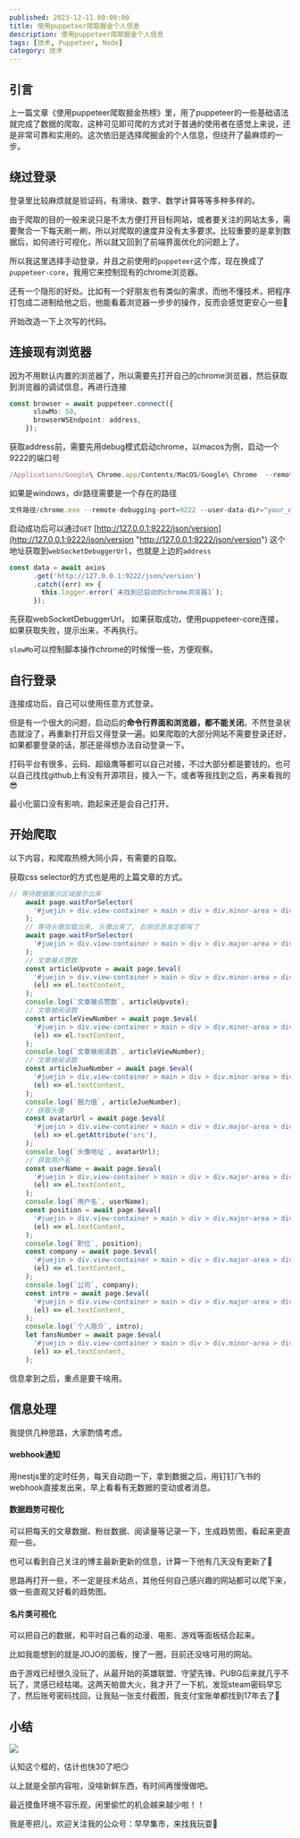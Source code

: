 ```yaml
---
published: 2023-12-11 00:00:00
title: 使用puppeteer爬取掘金个人信息
description: 使用puppeteer爬取掘金个人信息
tags: [技术, Puppeteer, Node]
category: 技术
---
```



## 引言

上一篇文章《使用puppeteer爬取掘金热榜》里，用了puppeteer的一些基础语法就完成了数据的爬取，这种可见即可爬的方式对于普通的使用者在感觉上来说，还是非常可靠和实用的。这次依旧是选择爬掘金的个人信息，但绕开了最麻烦的一步。

## 绕过登录

登录里比较麻烦就是验证码，有滑块、数字、数学计算等等多种多样的。

由于爬取的目的一般来说只是不太方便打开目标网站，或者要关注的网站太多，需要聚合一下每天刷一刷，所以对爬取的速度并没有太多要求。比较重要的是拿到数据后，如何进行可视化，所以就又回到了前端界面优化的问题上了。

所以我这里选择手动登录，并且之前使用的`puppeteer`这个库，现在换成了`puppeteer-core`，我用它来控制现有的chrome浏览器。

还有一个隐形的好处。比如有一个好朋友也有类似的需求，而他不懂技术，把程序打包成二进制给他之后，他能看着浏览器一步步的操作，反而会感觉更安心一些🤔

开始改造一下上次写的代码。

## 连接现有浏览器

因为不用默认内置的浏览器了，所以需要先打开自己的chrome浏览器，然后获取到浏览器的调试信息，再进行连接

```typescript
const browser = await puppeteer.connect({
      slowMo: 50,
      browserWSEndpoint: address,
    });
```

获取address前，需要先用debug模式启动chrome，以macos为例，启动一个9222的端口号

```typescript
/Applications/Google\ Chrome.app/Contents/MacOS/Google\ Chrome  --remote-debugging-port=9222 --no-first-run --no-default-browser-check --user-data-dir=$(mktemp -d -t 'your_chrome_data_dir') 
```

如果是windows，dir路径需要是一个存在的路径

```typescript
文件路径/chrome.exe --remote-debugging-port=9222 --user-data-dir="your_chrome_data_dir"


```

启动成功后可以通过`GET`  [http://127.0.0.1:9222/json/version](http://127.0.0.1:9222/json/version "http://127.0.0.1:9222/json/version") 这个地址获取到`webSocketDebuggerUrl`，也就是上边的`address`

```typescript
const data = await axios
      .get('http://127.0.0.1:9222/json/version')
      .catch((err) => {
        this.logger.error(`未找到已启动的chrome浏览器1`);
      });
```

先获取webSocketDebuggerUrl， 如果获取成功，使用puppeteer-core连接，如果获取失败，提示出来，不再执行。

`slowMo`可以控制脚本操作chrome的时候慢一些，方便观察。

## 自行登录

连接成功后，自己可以使用任意方式登录。

但是有一个很大的问题，启动后的**命令行界面和浏览器，都不能关闭**。不然登录状态就没了，再重新打开后又得登录一遍。如果爬取的大部分网站不需要登录还好，如果都要登录的话，那还是得想办法自动登录一下。

打码平台有很多，云码、超级鹰等都可以自己对接，不过大部分都是要钱的。也可以自己找找github上有没有开源项目，接入一下。或者等我找到之后，再来看我的😎

最小化窗口没有影响，跑起来还是会自己打开。

## 开始爬取

以下内容，和爬取热榜大同小异，有需要的自取。&#x20;

获取css selector的方式也是用的上篇文章的方式。

```typescript
// 等待数据展示区域展示出来
    await page.waitForSelector(
      '#juejin > div.view-container > main > div > div.minor-area > div > div.stat-block.block.shadow > div.block-body ',
    );
    // 等待头像加载出来, 头像出来了, 右侧信息肯定都有了
    await page.waitForSelector(
      '#juejin > div.view-container > main > div > div.major-area > div.user-info-block.block.shadow > div.avatar.jj-avatar > img',
    );
    // 文章被点赞数
    const articleUpvote = await page.$eval(
      '#juejin > div.view-container > main > div > div.minor-area > div > div.stat-block.block.shadow > div.block-body > div:nth-child(1) > span > span',
      (el) => el.textContent,
    );
    console.log(`文章被点赞数`, articleUpvote);
    // 文章被阅读数
    const articleViewNumber = await page.$eval(
      '#juejin > div.view-container > main > div > div.minor-area > div > div.stat-block.block.shadow > div.block-body > div:nth-child(2) > span > span',
      (el) => el.textContent,
    );
    console.log(`文章被阅读数`, articleViewNumber);
    // 文章被阅读数
    const articleJueNumber = await page.$eval(
      '#juejin > div.view-container > main > div > div.minor-area > div > div.stat-block.block.shadow > div.block-body > a > span > span',
      (el) => el.textContent,
    );
    console.log(`掘力值`, articleJueNumber);
    // 获取头像
    const avatarUrl = await page.$eval(
      '#juejin > div.view-container > main > div > div.major-area > div.user-info-block.block.shadow > div.avatar.jj-avatar > img',
      (el) => el.getAttribute('src'),
    );
    console.log(`头像地址`, avatarUrl);
    // 获取用户名
    const userName = await page.$eval(
      '#juejin > div.view-container > main > div > div.major-area > div.user-info-block.block.shadow > div.info-box.info-box > div.top > div.left > h1 > span',
      (el) => el.textContent,
    );
    console.log(`用户名`, userName);
    const position = await page.$eval(
      '#juejin > div.view-container > main > div > div.major-area > div.user-info-block.block.shadow > div.info-box.info-box > div.introduction > div.left > div.position > span > span:nth-child(1)',
      (el) => el.textContent,
    );
    console.log(`职位`, position);
    const company = await page.$eval(
      '#juejin > div.view-container > main > div > div.major-area > div.user-info-block.block.shadow > div.info-box.info-box > div.introduction > div.left > div.position > span > span:nth-child(3)',
      (el) => el.textContent,
    );
    console.log(`公司`, company);
    const intro = await page.$eval(
      '#juejin > div.view-container > main > div > div.major-area > div.user-info-block.block.shadow > div.info-box.info-box > div.introduction > div.left > div.intro > span',
      (el) => el.textContent,
    );
    console.log(`个人简介`, intro);
    let fansNumber = await page.$eval(
      '#juejin > div.view-container > main > div > div.minor-area > div > div.follow-block.block.shadow > a:nth-child(2) > div.item-count',
      (el) => el.textContent,
    );

```

信息拿到之后，重点是要干啥用。

## 信息处理

我提供几种思路，大家酌情考虑。

#### webhook通知

用nestjs里的定时任务，每天自动跑一下，拿到数据之后，用钉钉/飞书的webhook直接发出来，早上看看有无数据的变动或者消息。

#### 数据趋势可视化

可以把每天的文章数据、粉丝数据、阅读量等记录一下，生成趋势图，看起来更直观一些。

也可以看到自己关注的博主最新更新的信息，计算一下他有几天没有更新了🤔

思路再打开一些，不一定是技术站点，其他任何自己感兴趣的网站都可以爬下来，做一些直观又好看的趋势图。

#### 名片类可视化

可以把自己的数据，和平时自己看的动漫、电影、游戏等面板结合起来。

比如我能想到的就是JOJO的面板，搜了一圈，目前还没啥可用的网站。

由于游戏已经很久没玩了，从最开始的英雄联盟、守望先锋、PUBG后来就几乎不玩了，灵感已经枯竭。这两天帕兽大火，我才开了一下机，发现steam密码早忘了，然后账号密码找回，让我贴一张支付截图，我支付宝账单都找到17年去了🥲

## 小结

![](https://img.zzstudio.cn/IMG_0911_M6AbcbKXHl.JPG)

认知这个框的，估计也快30了吧😏

以上就是全部内容啦，没啥新鲜东西，有时间再慢慢做吧。

最近摸鱼环境不容乐观，闲里偷忙的机会越来越少啦！！

我是枣把儿，欢迎关注我的公众号：早早集市，来找我玩耍🥳
